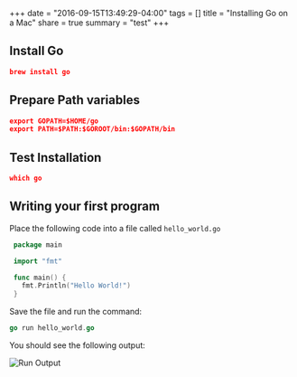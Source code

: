 +++
date = "2016-09-15T13:49:29-04:00"
tags = []
title = "Installing Go on a Mac"
share = true
summary = "test"
+++

## Install Go

```json
brew install go
```

## Prepare Path variables

```json
export GOPATH=$HOME/go
export PATH=$PATH:$GOROOT/bin:$GOPATH/bin
```

## Test Installation

```json
which go
```


## Writing your first program

Place the following code into a file called `hello_world.go`

```go
 package main

 import "fmt"

 func main() {
   fmt.Println("Hello World!")
 }
```

Save the file and run the command:

```go
go run hello_world.go
```

You should see the following output:

<img src="/images/installing-go/run-output.png" alt="Run Output" />
